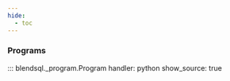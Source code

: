 ```yaml
---
hide:
  - toc
---
```

### Programs

::: blendsql._program.Program
    handler: python
    show_source: true